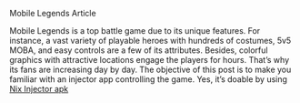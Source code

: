 
Mobile Legends Article

Mobile Legends is a top battle game due to its unique features. For instance, a vast variety of playable heroes with hundreds of costumes, 5v5 MOBA, and easy controls are a few of its attributes. Besides, colorful graphics with attractive locations engage the players for hours. That’s why its fans are increasing day by day. The objective of this post is to make you familiar with an injector app controlling the game. Yes, it’s doable by using <a href="https://nixinjectorapk.download/">Nix Injector apk</a>


